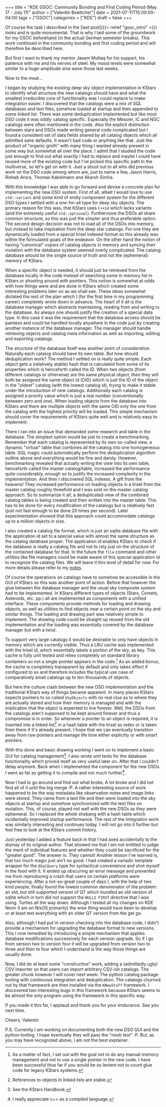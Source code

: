 +++
title = "KDE GSOC: Community Bonding and First Coding Period (May 17 - July 11)"
author = ["Valentin Boettcher"]
date = 2021-07-11T15:00:00-04:00
tags = ["GSOC"]
categories = ["KDE"]
draft = false
+++

Of course the task I described in the [last post]({{< relref "gsoc_intro" >}}) looks and is quite
monumental. That is why I laid some of the groundwork for my GSOC
beforehand (in the actual German semester breaks). This work continued
in the community bonding and first coding period and will therefore be
described here.

But first I want to thank my mentor Jasem Mutlaq for his support, his
patience with me and his nerves of steel. My mood levels were somewhat
similar to a huge-amplitude sine wave those last weeks.

Now to the meat...

I began by studying the existing deep sky object implementation in
KStars to identify what structure the new catalogs should have and
what the smallest irreducible core of functionality was I could
replace to make integration easier. I discovered that the catalogs
were a mix of SQL databases and text files, somehow loaded at startup
and then appended to some linked list. There was some deduplication
implemented but like most DSO code it was oddly catalog
specific. Especially the Messier, IC and NGC catalogs were often
mentioned in the code. Also the explicit distinction between stars and
DSOs made writing general code complicated but I found a consistent
set of data fields shared by all catalog objects which all admitted
sane defaults. It wasn't bad code or anything like that. Just the
product of "organic groth" with many thing I wanted already present in
some way but somewhat all over the place. I admit that I studied the
code just enough to find out what exactly I had to replace and maybe I
could have reused more of the existing code but I've picked this
specific path in the multiverse, so let's get on with it. Just a shout
out to all who did previous work on the DSO code among whom are, just to
name a few, Jason Harris, Rishab Arora, Thomas Kabelmann and Akarsh
Simha.

With this knowledge I was able to go forward and devise a concrete
plan for implementing the new DSO system. First of all, albeit I would
love to use `std::variant` and some kind of entity component system
for the different DSO types I settled with a one-for-all type for deep
sky objects. The primary reason for this was, that KStars uses `C++14`
which lacks variants (and the extremely useful
`std::optional`). Furthermore the DSOs all share common structure, so
this was just the simpler and thus preferable option. The second
design decision was not to load all of the DSOs into memory, but
instead to take inspiration from the deep star catalogs. For one they
are dynamically loaded from a special trixel indexed format so this
already was within the formulated goals of the endeavor. On the other
hand the notion of having "canonical" copies of catalog objects in
memory and syncing their mutation with the database system seemed
overly complicated. The catalog database should be the single source
of truth and not the (ephemeral) memory of KStars.

When a specific object is needed, it should just be retrieved from the
database locally in the code instead of searching some in memory list
in KStars or shooting around with pointers. This notion is somewhat at
odds with how things were and are done in KStars which created some
interesting problems later on as we shall see. These ideas somewhat
dictated the rest of the plan which I (for the first time in my
programming career) completely wrote down in advance. The heart of it
all is the database manager which abstracts maintaining, reading from
and writing to the database. As always one should justify the creation
of a special data type. In this case it was the requirement that the
database access should be painless and could be handled locally
anywhere in the code just by creating another instance of the database
manager. The manager should handle retrieving objects and catalog meta
information as well as importing, editing and exporting catalogs.

The structure of the database itself was another point of
consideration. Naturally each catalog should have its own table. But
how should deduplication work?  The method I settled on is really
quite simple. Each object gets a (relatively stable) hash that is
calculated from some of its properties which is henceforth called the
ID.  When two objects (from different catalogs or otherwise) are the
same <span class="underline">physical</span> object, then they will both be assigned the same
object id (OID) which is just the ID of the object in the "oldest"
catalog (with the lowest catalog id), trying to make it stable under
the introduction of new catalogs. Additionally each catalog is
assigned a priority value which is just a real number (conventionally
between zero and one). When loading objects from the database into
KStars and there are multiple objects with the same OID only the one
from the catalog with the highest priority will be loaded. This simple
mechanism should cover the requirements of KStars quite well and is
relatively easy to implement.

There I ran into an issue that demanded some research and
table in the database.  The simplest option would be just to create a
benchmarking. Remember that each catalog is represented by its own
so-called view, a dynamic "virtual" table that combines all the
catalog into one homogeneous table. SQL magic could automatically
perform the deduplication algorithm outline above and everything would
be fine and dandy. However, benchmarking revealed that actually
writing the view into its own table, henceforth called the master
catalog/table, increased the performance quite considerably, enough so
to justify the increased complexity in the implementation. And then I
discovered SQL indexes. A gift from the heavens! They increased
performance on loading objects in a trixel from the master catalog
roughly threefold and I was sold on the master catalog approach. So to
summarize it all; a deduplicated view of the combined catalog tables
is being created and then written into the master table. This has to
be done for every modification of the catalogs but is relatively fast
(just not fast enough to be done 20 times per second). Later
experimentation showed that this approach could accommodate catalogs
up to a million objects in size.

I also created a catalog file format, which is just an sqlite database
file with the application id set to a special value with almost the
same structure as the catalog database proper. The application id
enables KStars to check if the database is really a catalog file and
not to rely just on the structure of the contained database for
that. In the future the `file` command and other utilities like file
managers could be made aware of this special application id to
recognize the catalog files. We will leave it this level of detail for
now. For more details please refer to my [notes](https://protagon.space/stuff/kstars_cleaned.org).

Of course the operations on catalogs have to somehow be accessible in
the GUI of KStars so this was another point of action. Before that
however the glue between the database manager and the usual sky
composite system had to be implemented. In KStars different types of
objects (Stars, Comets, Asteroids, etc. pp.) all are implemented as
components with a unified interface. These components provide methods
for loading and drawing objects, as well as utilities to find objects
near a certain point on the sky and similar things. The loading and
drawing part was relatively simple to implement. The drawing code
could be straight up reused from the old implementation and the
loading was essentially covered by the database manager but with a
twist.

To support very large catalogs it would be desirable to only have
objects in memory which are currently visible. Thus a LRU cache was
implemented with the trixel id, which essentially labels a portion of
the sky, as key. This cache is fully unit tested and relies completely
on standard library containers so not a single pointer appears in the
code.[^fn:1] As an added bonus, the cache is completely transparent by
default and only takes effect if configured to so and therefore
includes the typical use case of comparatively small catalogs up to
ten-thousands of objects.

But here the culture clash between the new DSO implementation and the
traditional KStars way of things became apparent. In many places
KStars expects pointers to so called `SkyObjects` with no real clue as
to where they are actually stored and how their memory is managed and
with the implication that the object is expected to live
forever. Well, the DSOs from the catalogs aren't supposed to be kept
around forever and thus a compromise is in order. So whenever a
pointer to an object is required, it is inserted into a linked
list[^fn:2] in a hash table with the trixel as index or is taken from
there if it's already present. I hope that we can eventually
transition away from raw pointers and manage life time either
explicitly or with smart pointers.

With this done and basic drawing working I went on to implement a
basic GUI for catalog management[^fn:3].  I also wrote unit tests for
the database functionality which proved itself as very useful later
on. After that I couldn't delay anymore. Back when I implemented the
component for the new DSOs I went as far as getting it to compile and
not much further[^fn:4].

Now I had to go around and find out what broke. A lot broke and I did
not find all of it until the big merge :P.  A rather interesting
source of work happened to be the way metadata like observation notes
and image links were stored. They came from a text file and then were
loaded into the sky objects at startup and somehow synchronized with
the text files on mutation. This, of course, played not well with the
new DSOs as they were ephemeral. So I replaced the whole shebang with
a hash table which incidentally improved startup performance. The rest
of the integration work was similarly interesting and continues
today. I will not go into it further but feel free to look at the
KStars commit history.

Just yesterday I added a feature back in that I had axed accidentally
to the dismay of its original author. That showed me that I am not
entitled to judge the merit of individual features and whether they
could be sacrificed for the "greater good". The answer is: They
cannot! Another lesson I've learned is, that too much magic just ain't
no good. I had created a variadic template wrapper for the `QSqlQuery`
type for syntactical convenience and shot myself in the food with
it. It ended up obscuring an error message and prevented me from
reproducing a crash that users on certain platforms were
experiencing. After a not-so-great couple of days I, with the help of
two kind people, finally found the lowest common denominator of the
problem: an old, but still supported version of QT which bundled an
old version of sqlite which in turn did not support the `NULLS FIRST`
directive that I was using. Turtles all the way down. Although I
tested all my changes on KDE Neon (I am on NixOS primarily) the wise
thing would have been to develop or at least test everything with an
older QT version from the get go.

Also, although I had put in version checking into the database code, I
didn't provide a mechanism for upgrading the database format to new
versions. This I now remedied by introducing a simple mechanism that
applies database modifications successively for each version
upgrade. So if I go from version two to version four it will be
upgraded from version two to three and then to four which I understand
is the way those things are usually done.

Now, I did do at least some "constructive" work, adding a (admittedly
ugly) CSV importer so that users can import arbitrary CSV-ish
catalogs. The greater chunk however I will cover next week: The python
catalog package tooling with continuous integration and
deduplication. The catalogs churned out by that framework are then
installed via the `KNewStuff` framework. I discovered two interesting
bugs in this framework because KStars seems to be almost the only
program using the framework in this specific way.

If you made it this far, I applaud and thank you for your endurance.
See you next time.

Cheers,
Valentin

P.S. Currently I am working on documenting both the new DSO GUI and
the python tooling. I hope eventually they will pass the "noob test"
:P. But, as you may have recognized above, I am not the best explainer.

[^fn:1]: As a matter of fact, I set out with the goal not to do any
    manual memory management and not to use a single pointer in the new
    code. I have been successful thus far if you would be so lenient not
    to count glue code for legacy KStars systems.
[^fn:2]: References to objects in linked lists are stable.
[^fn:3]: See the KStars Handbook.
[^fn:4]: I really appreciate c++ as a compiled language.